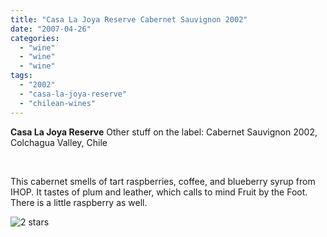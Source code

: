 ```yaml
---
title: "Casa La Joya Reserve Cabernet Sauvignon 2002"
date: "2007-04-26"
categories: 
  - "wine"
  - "wine"
  - "wine"
tags: 
  - "2002"
  - "casa-la-joya-reserve"
  - "chilean-wines"
---
```


**Casa La Joya Reserve** Other stuff on the label: Cabernet Sauvignon 2002, Colchagua Valley, Chile

 

This cabernet smells of tart raspberries, coffee, and blueberry syrup from IHOP. It tastes of plum and leather, which calls to mind Fruit by the Foot. There is a little raspberry as well.

![2 stars](http://www.rebeccagomezfarrell.com/wp-content/uploads/2009/02/rating_chicken11.gif "rating_chicken11")
